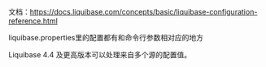 文档：https://docs.liquibase.com/concepts/basic/liquibase-configuration-reference.html

liquibase.properties里的配置都有和命令行参数相对应的地方

Liquibase 4.4 及更高版本可以处理来自多个源的配置值。

